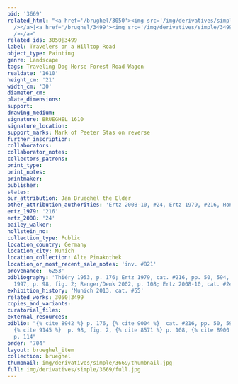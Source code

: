 ```yaml
---
pid: '3669'
related_html: "<a href='/brughel/3050'><img src='/img/derivatives/simple/3050/thumbnail.jpg'
  /></a>|<a href='/brughel/3499'><img src='/img/derivatives/simple/3499/thumbnail.jpg'
  /></a>"
related_ids: 3050|3499
label: Travelers on a Hilltop Road
object_type: Painting
genre: Landscape
tags: Traveling Dog Horse Forest Road Wagon
realdate: '1610'
height_cm: '21'
width_cm: '30'
diameter_cm: 
plate_dimensions: 
support: 
drawing_medium: 
signature: BRUEGHEL 1610
signature_location: 
support_marks: Mark of Peeter Stas on reverse
further_inscription: 
collaborators: 
collaborator_notes: 
collectors_patrons: 
print_type: 
print_notes: 
printmaker: 
publisher: 
states: 
our_attribution: Jan Brueghel the Elder
other_attribution_authorities: 'Ertz 2008-10, #24, Ertz 1979, #216, Honig database'
ertz_1979: '216'
ertz_2008: '24'
bailey_walker: 
hollstein_no: 
collection_type: Public
location_country: Germany
location_city: Munich
location_collection: Alte Pinakothek
location_or_most_recent_sale_notes: 'inv. #821'
provenance: '6253'
bibliography: 'Thiéry 1953, p. 176; Ertz 1979, cat. #216, pp. 50, 594, fig. 18; Essen/Vienna
  1997, p. 98, fig. 2; Renger/Denk 2002, p. 108; Ertz 2008-10, cat. #24, p. 114'
exhibition_history: 'Munich 2013, cat. #55'
related_works: 3050|3499
copies_and_variants: 
curatorial_files: 
external_resources: 
biblio: "{% cite 8942 %} p. 176, {% cite 9004 %}  cat. #216, pp. 50, 594, fig. 18,
  {% cite 9145 %}  p. 98, fig. 2, {% cite 8571 %} p. 108, {% cite 8900 %} cat. #24,
  p. 114"
order: '704'
layout: brueghel_item
collection: brueghel
thumbnail: img/derivatives/simple/3669/thumbnail.jpg
full: img/derivatives/simple/3669/full.jpg
---
```

